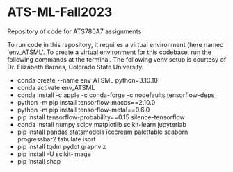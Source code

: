 # ATS-ML-Fall2023
Repository of code for ATS780A7 assignments

To run code in this repository, it requires a virtual environment (here named
'env_ATSML'. To create a virtual environment for this codebase, run the 
following commands at the terminal. The following venv setup is courtesy of 
Dr. Elizabeth Barnes, Colorado State University.

- conda create --name env_ATSML python=3.10.10
- conda activate env_ATSML
- conda install -c apple -c conda-forge -c nodefaults tensorflow-deps
- python -m pip install tensorflow-macos==2.10.0
- python -m pip install tensorflow-metal==0.6.0
- pip install tensorflow-probability==0.15 silence-tensorflow
- conda install numpy scipy matplotlib scikit-learn jupyterlab
- pip install pandas statsmodels icecream palettable seaborn progressbar2 tabulate isort
- pip install tqdm pydot graphviz
- pip install -U scikit-image
- pip install shap
